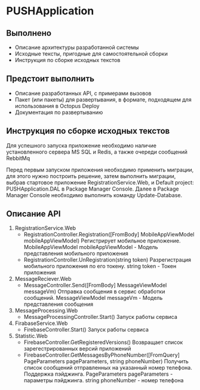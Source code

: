 PUSHApplication
=====================
Выполнено
-----------------------------------
- Описание архитектуры разработанной системы
- Исходные тексты, пригодные для самостоятельной сборки 
- Инструкция по сборке исходных текстов

Предстоит выполнить
-----------------------------------
- Описание разработанных API, с примерами вызовов
- Пакет (или пакеты) для развертывания, в формате, подходящем для использования в Octopus Deploy
- Документация по развертыванию

Инструкция по сборке исходных текстов
-----------------------------------
Для успешного запуска приложение необходимо наличие установленного сервера MS SQL и Redis, а также очереди сообщений RebbitMq

Перед первым запуском приложения необходимо применить миграции, для этого нужно построить решение, 
затем выполнить миграции, выбрав стартовое приложение RegistrationService.Web, и Default project: PUSHApplication.DAL в Package Manager Console.
Далее в Package Manager Console необходимо выполнить команду Update-Database.

Описание API
-----------------------------------
1. RegistrationService.Web
   * RegistrationController.Registration([FromBody] MobileAppViewModel mobileAppViewModel) Регистрирует мобильное приложение. MobileAppViewModel mobileAppViewModel - Модель представления мобильного приложения
   * RegistrationController.UnRegistration(string token) Разрегистрация мобильного приложения по его токену. string token - Токен приложения
2. MessageReciever.Web
   * MessageController.Send([FromBody] MessageViewModel messageVm) Отправка сообщения в сервис обработки сообщений. MessageViewModel messageVm - Модель представления сообщения
3. MessageProcessing.Web
   * MessageProcessingController.Start() Запуск работы сервиса
4. FirabaseService.Web
   * FirebaseController.Start() Запуск работы сервиса
5. Statistic.Web
   * FirebaseController.GetRegisteredVersions() Возвращает список зарегестрированных версий приложений
   * FirebaseController.GetMessagesByPhoneNumber([FromQuery] PageParameters pageParameters, string phoneNumber) Получить список сообщений отправленных на указанный номер телефона. Поддержка пэйджинга. PageParameters pageParameters - параметры пэйджинга. string phoneNumber - номер телефона
